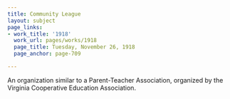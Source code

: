 ```yaml
---
title: Community League
layout: subject
page_links:
- work_title: '1918'
  work_url: pages/works/1918
  page_title: Tuesday, November 26, 1918
  page_anchor: page-709

---
```

<p>An organization similar to a Parent-Teacher Association, organized by the Virginia Cooperative Education Association.</p>